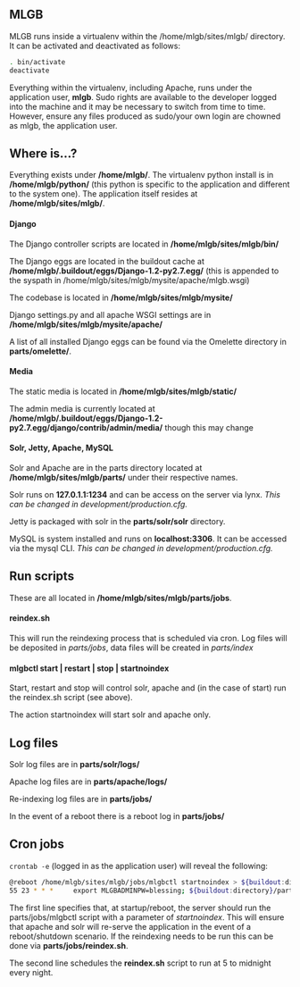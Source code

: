 MLGB
----

MLGB runs inside a virtualenv within the /home/mlgb/sites/mlgb/ directory. It can be activated and deactivated as follows:

```bash
. bin/activate
deactivate
```

Everything within the virtualenv, including Apache, runs under the application user, **mlgb**. Sudo rights are available to the developer logged into the machine and it may be necessary to switch from time to time. However, ensure any files produced as sudo/your own login are chowned as mlgb, the application user.

Where is...?
------------

Everything exists under **/home/mlgb/**. The virtualenv python install is in **/home/mlgb/python/** (this python is specific to the application and different to the system one). The application itself resides at **/home/mlgb/sites/mlgb/**.

#### **Django**

The Django controller scripts are located in **/home/mlgb/sites/mlgb/bin/**

The Django eggs are located in the buildout cache at **/home/mlgb/.buildout/eggs/Django-1.2-py2.7.egg/** (this is appended to the syspath in /home/mlgb/sites/mlgb/mysite/apache/mlgb.wsgi)

The codebase is located in **/home/mlgb/sites/mlgb/mysite/**

Django settings.py and all apache WSGI settings are in **/home/mlgb/sites/mlgb/mysite/apache/**

A list of all installed Django eggs can be found via the Omelette directory in **parts/omelette/**.

#### **Media**

The static media is located in **/home/mlgb/sites/mlgb/static/**

The admin media is currently located at **/home/mlgb/.buildout/eggs/Django-1.2-py2.7.egg/django/contrib/admin/media/** though this may change

#### **Solr, Jetty, Apache, MySQL**

Solr and Apache are in the parts directory located at **/home/mlgb/sites/mlgb/parts/** under their respective names.

Solr runs on **127.0.1.1:1234** and can be access on the server via lynx. *This can be changed in development/production.cfg.*

Jetty is packaged with solr in the **parts/solr/solr** directory.

MySQL is system installed and runs on **localhost:3306**. It can be accessed via the mysql CLI. *This can be changed in development/production.cfg.*


Run scripts
-----------

These are all located in **/home/mlgb/sites/mlgb/parts/jobs**.

#### **reindex.sh** 

This will run the reindexing process that is scheduled via cron. Log files will be deposited in *parts/jobs*, data files will be created in *parts/index*

#### **mlgbctl start | restart | stop | startnoindex**

Start, restart and stop will control solr, apache and (in the case of start) run the reindex.sh script (see above).

The action startnoindex will start solr and apache only.

Log files
---------

Solr log files are in **parts/solr/logs/**

Apache log files are in **parts/apache/logs/**

Re-indexing log files are in **parts/jobs/**

In the event of a reboot there is a reboot log in **parts/jobs/**

Cron jobs
---------

`crontab -e` (logged in as the application user) will reveal the following:

```bash
@reboot /home/mlgb/sites/mlgb/jobs/mlgbctl startnoindex > ${buildout:directory}/parts/jobs/reboot.log 2>&1
55 23 * * *     export MLGBADMINPW=blessing; ${buildout:directory}/parts/jobs/reindex.sh > ${buildout:directory}/parts/jobs/reindex.log 2>&1
```

The first line specifies that, at startup/reboot, the server should run the parts/jobs/mlgbctl script with a parameter of *startnoindex*. This will ensure that apache and solr will re-serve the application in the event of a reboot/shutdown scenario. If the reindexing needs to be run this can be done via **parts/jobs/reindex.sh**.

The second line schedules the **reindex.sh** script to run at 5 to midnight every night.


